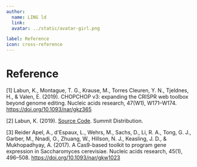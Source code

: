 ```yaml
---
author:
  name: LING ld
  link: 
  avatar: ../static/avatar-girl.png

label: Reference
icon: cross-reference
---
```


# Reference

[1] Labun, K., Montague, T. G., Krause, M., Torres Cleuren, Y. N., Tjeldnes, H., & Valen, E. (2019). CHOPCHOP v3: expanding the CRISPR web toolbox beyond genome editing. Nucleic acids research, 47(W1), W171–W174. https://doi.org/10.1093/nar/gkz365

[2] Labun, K. (2019). [Source Code](https://bitbucket.org/valenlab/chopchop/src/master/). Summit Distribution.

[3] Reider Apel, A., d'Espaux, L., Wehrs, M., Sachs, D., Li, R. A., Tong, G. J., Garber, M., Nnadi, O., Zhuang, W., Hillson, N. J., Keasling, J. D., & Mukhopadhyay, A. (2017). A Cas9-based toolkit to program gene expression in Saccharomyces cerevisiae. Nucleic acids research, 45(1), 496–508. https://doi.org/10.1093/nar/gkw1023